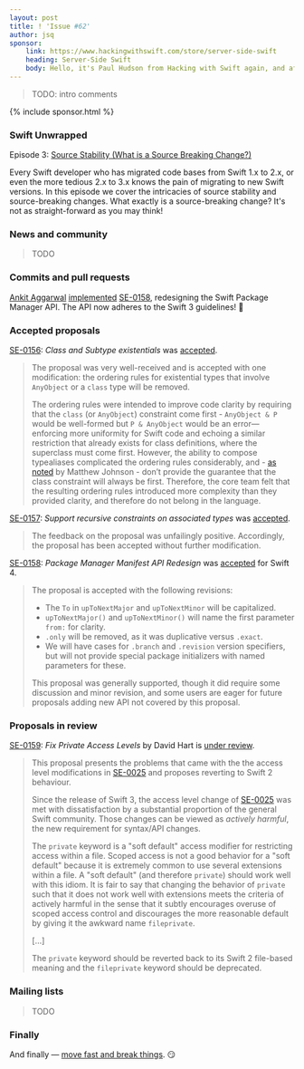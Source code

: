 ```yaml
---
layout: post
title: ! 'Issue #62'
author: jsq
sponsor:
    link: https://www.hackingwithswift.com/store/server-side-swift
    heading: Server-Side Swift
    body: Hello, it's Paul Hudson from Hacking with Swift again, and after four weeks you're probably sick of seeing me here. So, I'll cut to the chase and get out of your way &mdash; I wrote a book about Server-Side Swift, and I think you'd like it.
---
```


> TODO: intro comments

<!--excerpt-->

{% include sponsor.html %}

### Swift Unwrapped

Episode 3: [Source Stability (What is a Source Breaking Change?)](https://spec.fm/podcasts/swift-unwrapped/61851)

Every Swift developer who has migrated code bases from Swift 1.x to 2.x, or even the more tedious 2.x to 3.x knows the pain of migrating to new Swift versions. In this episode we cover the intricacies of source stability and source-breaking changes. What exactly is a source-breaking change? It's not as straight-forward as you may think!

### News and community

> TODO

### Commits and pull requests

[Ankit Aggarwal](https://github.com/aciidb0mb3r) [implemented](https://github.com/apple/swift-package-manager/pull/1024) [SE-0158](https://github.com/apple/swift-evolution/blob/master/proposals/0158-package-manager-manifest-api-redesign.md), redesigning the Swift Package Manager API. The API now adheres to the Swift 3 guidelines! 🎉

### Accepted proposals

[SE-0156](https://github.com/apple/swift-evolution/blob/master/proposals/0156-subclass-existentials.md): *Class and Subtype existentials* was [accepted](https://lists.swift.org/pipermail/swift-evolution-announce/2017-March/000331.html).

> The proposal was very well-received and is accepted with one modification: the ordering rules for existential types that involve `AnyObject` or a `class` type will be removed.
>
> The ordering rules were intended to improve code clarity by requiring that the `class` (or `AnyObject`) constraint come first - `AnyObject & P` would be well-formed but `P & AnyObject` would be an error—enforcing more uniformity for Swift code and echoing a similar restriction that already exists for class definitions, where the superclass must come first. However, the ability to compose typealiases complicated the ordering rules considerably, and - [as noted](https://lists.swift.org/pipermail/swift-evolution/Week-of-Mon-20170227/033365.html) by Matthew Johnson - don’t provide the guarantee that the class constraint will always be first. Therefore, the core team felt that the resulting ordering rules introduced more complexity than they provided clarity, and therefore do not belong in the language.

[SE-0157](https://github.com/apple/swift-evolution/blob/master/proposals/0157-recursive-protocol-constraints.md): *Support recursive constraints on associated types* was [accepted](https://lists.swift.org/pipermail/swift-evolution/Week-of-Mon-20170320/034266.html).

> The feedback on the proposal was unfailingly positive. Accordingly, the proposal has been accepted without further modification.

[SE-0158](https://github.com/apple/swift-evolution/blob/master/proposals/0158-package-manager-manifest-api-redesign.md): *Package Manager Manifest API Redesign* was [accepted](https://lists.swift.org/pipermail/swift-evolution-announce/2017-March/000330.html) for Swift 4.

> The proposal is accepted with the following revisions:
>
> * The `To` in `upToNextMajor` and `upToNextMinor` will be capitalized.
> * `upToNextMajor()` and `upToNextMinor()` will name the first parameter `from:` for clarity.
> * `.only` will be removed, as it was duplicative versus `.exact`.
> * We will have cases for `.branch` and `.revision` version specifiers, but will not provide special package initializers with named parameters for these.
>
> This proposal was generally supported, though it did require some discussion and minor revision, and some users are eager for future proposals adding new API not covered by this proposal.

### Proposals in review

[SE-0159](https://github.com/apple/swift-evolution/blob/master/proposals/0159-fix-private-access-levels.md): *Fix Private Access Levels* by David Hart is [under review](https://lists.swift.org/pipermail/swift-evolution-announce/2017-March/000332.html).

> This proposal presents the problems that came with the the access level modifications in [SE-0025](https://github.com/apple/swift-evolution/blob/master/proposals/0025-scoped-access-level.md) and proposes reverting to Swift 2 behaviour.
>
> Since the release of Swift 3, the access level change of [SE-0025](https://github.com/apple/swift-evolution/blob/master/proposals/0025-scoped-access-level.md) was met with dissatisfaction by a substantial proportion of the general Swift community. Those changes can be viewed as *actively harmful*, the new requirement for syntax/API changes.
>
> The `private` keyword is a "soft default" access modifier for restricting access within a file. Scoped access is not a good behavior for a "soft default" because it is extremely common to use several extensions within a file. A "soft default" (and therefore `private`) should work well with this idiom. It is fair to say that changing the behavior of `private` such that it does not work well with extensions meets the criteria of actively harmful in the sense that it subtly encourages overuse of scoped access control and discourages the more reasonable default by giving it the awkward name `fileprivate`.
>
> [...]
>
> The `private` keyword should be reverted back to its Swift 2 file-based meaning and the `fileprivate` keyword should be deprecated.

### Mailing lists

> TODO

### Finally

And finally &mdash; [move fast and break things](https://twitter.com/slava_pestov/status/844752650025426944). 😏
